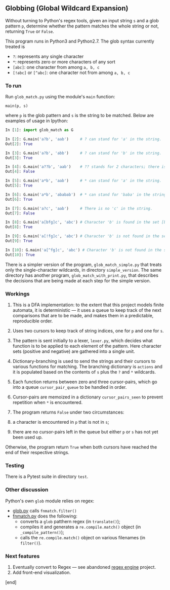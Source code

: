 ## Globbing (Global Wildcard Expansion)

Without turning to Python's regex tools, given an input string `s` and a glob pattern `p`, determine whether the pattern matches the whole string or not, returning `True` or `False`.

This program runs in Python3 and Python2.7. The glob syntax currently treated is

 * `?`: represents any single character
 * `*`: represents zero or more characters of any sort
 * `[abc]`: one character from among `a, b, c`
 * `[!abc]` or `[^abc]`: one character not from among `a, b, c`

### To run

Run `glob_match.py` using the module's `main` function:

    main(p, s)

where `p` is the glob pattern and `s` is the string to be matched. Below are examples of usage in Ipython:

```python
In [1]: import glob_match as G

In [2]: G.main('a?b', 'aab')     # ? can stand for 'a' in the string.
Out[2]: True

In [3]: G.main('a?b', 'abb')     # ? can stand for 'b' in the string.
Out[3]: True

In [4]: G.main('a??b', 'aab')    # ?? stands for 2 characters; there is only one.
Out[4]: False

In [5]: G.main('a*b', 'aab')     # * can stand for 'a' in the string.
Out[5]: True

In [6]: G.main('a*b', 'ababab')  # * can stand for 'baba' in the string.
Out[6]: True

In [7]: G.main('a?c', 'aab')     # There is no 'c' in the string.
Out[7]: False

In [8]: G.main('a[bfg]c', 'abc') # Character 'b' is found in the set [bfg].
Out[8]: True

In [9]: G.main('a[!fg]c', 'abc') # Character 'b' is not found in the set [bfg].
Out[9]: True

In [10]: G.main('a[^fg]c', 'abc') # Character 'b' is not found in the set [bfg].
Out[10]: True
```

There is a simpler version of the program, `glob_match_simple.py` that treats only the single-character wildcards, in directory `simple_version`. The same directory has another program, `glob_match_with_print.py`, that describes the decisions that are being made at each step for the simple version.

### Workings

 1. This is a DFA implementation: to the extent that this project models finite automata, it is deterministic — it uses a queue to keep track of the next comparisons that are to be made, and makes them in a predictable, reproducible order.

 1. Uses two cursors to keep track of string indices, one for `p` and one for `s`.

 1. The pattern is sent initially to a lexer, `lexer.py`, which decides what function is to be applied to each element of the pattern. Here character sets (positive and negative) are gathered into a single unit.

 1. Dictionary-branching is used to send the strings and their cursors to various functions for matching. The branching dictionary is `actions` and it is populated based on the contents of `s` plus the `?` and `*` wildcards.

 1. Each function returns between zero and three cursor-pairs, which go into a queue `cursor_pair_queue` to be handled in order.

 1. Cursor-pairs are memoized in a dictionary `cursor_pairs_seen` to prevent repetition when `*` is encountered.

 1. The program returns `False` under two circumstances:

   2. a character is encountered in `p` that is not in `s`;
   2. there are no cursor-pairs left in the queue but either `p` or `s` has not yet been used up.

   Otherwise, the program return `True` when both cursors have reached the end of their respective strings.

### Testing

There is a Pytest suite in directory `test`.

### Other discussion

Python's own `glob` module relies on regex:

 * [glob.py](http://hg.python.org/cpython/file/3.4/Lib/glob.py) calls `fnmatch.filter()`
 * [fnmatch.py](http://hg.python.org/cpython/file/3.4/Lib/fnmatch.py) does the following:
   * converts a `glob` patthern regex (in `translate()`); 
   * compiles it and generates a `re.compile.match()` object (in `_compile_pattern()`);
   * calls the `re.compile.match()` object on various filenames (in `filter()`).

### Next features

 1. Eventually convert to Regex — see abandoned [regex engine](https://github.com/brannerchinese/regex_engine_py/) project.
 1. Add front-end visualization.

[end]
